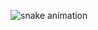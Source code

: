 ![snake animation](https://github.com/alsandbox/alsandbox/blob/output/github-contribution-grid-snake2.svg)